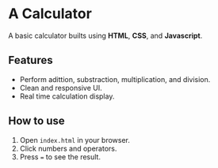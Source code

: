 # A Calculator
  A basic calculator builts using **HTML**, **CSS**, and **Javascript**.

## Features
 - Perform adittion, substraction, multiplication, and division.
 - Clean and responsive UI.
 - Real time calculation display.

## How to use
 1. Open `index.html` in your browser.
 2. Click numbers and operators.
 3. Press `=` to see the result.
